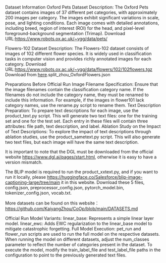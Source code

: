 Dataset Information
Oxford Pets Dataset
Description: The Oxford Pets dataset contains images of 37 different pet categories, with approximately 200 images per category. 
The images exhibit significant variations in scale, pose, and lighting conditions. Each image comes with detailed annotations, 
including breed, region of interest (ROI) for the head, and pixel-level foreground-background segmentation (Trimap).
Download URL:https://www.robots.ox.ac.uk/~vgg/data/pets/

Flowers-102 Dataset
Description: The Flowers-102 dataset consists of images of 102 different flower species. 
It is widely used in classification tasks in computer vision and provides richly annotated images for each category.
Download URL:https://www.robots.ox.ac.uk/~vgg/data/flowers/102/102flowers.tgz
Download from [here](https://drive.google.com/file/d/1Pp0sRXzZFZq15zVOzKjKBu4A9i01nozT/view).split_zhou_OxfordFlowers.json

Preparations Before Official Run
Image Filename Specification:
Ensure that the image filenames contain the classification category name. If the filenames do not include the category name,
they must be renamed to include this information. For example, if the images in flower101 lack category names, use the rename.py script to rename them.
Text Description Preparation:
To prepare text descriptions for each image, use the product_text.py script. This will generate two text files: one for the training set and one for the test set. 
Each entry in these files will contain three attributes: file path, text description, and label.
Ablation Study on the Impact of Text Descriptions:
To explore the impact of text descriptions through ablation studies, use the product_sametext.py script. 
This will also generate two text files, but each image will have the same text description.

It is important to note that the DGL must be downloaded from the official website https://www.dgl.ai/pages/start.html, otherwise it is easy to have a version mismatch.

The BLIP model is required to run the product_xxtext.py, and if you want to run it locally, please https://huggingface.co/Salesforce/blip-image-captioning-large/tree/main it in this website. Download these 5 files, config.json, preprocessor_config.json, pytorch_model.bin, tokenizer_config.json, vocab.txt.

More datasets can be found on this website：https://github.com/KaiyangZhou/CoOp/blob/main/DATASETS.md

Official Run
Model Variants:
linear_base: Represents a simple linear layer model.
linear_ewc: Adds EWC regularization to the linear_base model to mitigate catastrophic forgetting.
Full Model Execution:
pet_run and flower_run scripts are used to run the full model on the respective datasets.
When running the model on different datasets, adjust the num_classes parameter to reflect the number of categories present in the dataset.
To execute the model, modify the train_label_file and test_label_file paths in the configuration to point to the previously generated text files.
